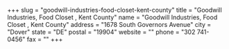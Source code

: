 +++
slug = "goodwill-industries-food-closet-kent-county"
title = "Goodwill Industries, Food Closet , Kent County"
name = "Goodwill Industries, Food Closet , Kent County"
address = "1678 South Governors Avenue"
city = "Dover"
state = "DE"
postal = "19904"
website = ""
phone = "302 741-0456"
fax = ""
+++
